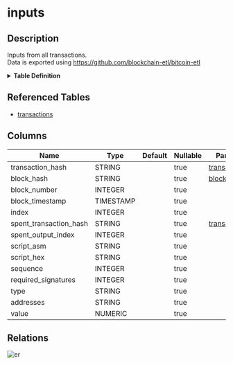 # inputs

## Description

Inputs from all transactions.  
Data is exported using https://github.com/blockchain-etl/bitcoin-etl

<details>
<summary><strong>Table Definition</strong></summary>

```sql
SELECT
    transactions.hash as transaction_hash,
    transactions.block_hash,
    transactions.block_number,
    transactions.block_timestamp,
    inputs.index,
    inputs.spent_transaction_hash,
    inputs.spent_output_index,
    inputs.script_asm,
    inputs.script_hex,
    inputs.sequence,
    inputs.required_signatures,
    inputs.type,
    inputs.addresses,
    inputs.value
FROM `bigquery-public-data.crypto_bitcoin.transactions` as transactions,
    transactions.inputs as inputs
```

</details>

## Referenced Tables

- [transactions](transactions.md)

## Columns

| Name | Type | Default | Nullable | Parents |
| ---- | ---- | ------- | -------- | ------- |
| transaction_hash | STRING |  | true | [transactions](transactions.md) |
| block_hash | STRING |  | true | [blocks](blocks.md) |
| block_number | INTEGER |  | true |  |
| block_timestamp | TIMESTAMP |  | true |  |
| index | INTEGER |  | true |  |
| spent_transaction_hash | STRING |  | true | [transactions](transactions.md) |
| spent_output_index | INTEGER |  | true |  |
| script_asm | STRING |  | true |  |
| script_hex | STRING |  | true |  |
| sequence | INTEGER |  | true |  |
| required_signatures | INTEGER |  | true |  |
| type | STRING |  | true |  |
| addresses | STRING |  | true |  |
| value | NUMERIC |  | true |  |

## Relations

![er](inputs.svg)
